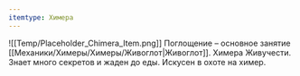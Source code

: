 ```yaml
---
itemtype: Химера
---
```

![[Temp/Placeholder_Chimera_Item.png]]
Поглощение – основное занятие [[Механики/Химеры/Химеры/Живоглот|Живоглот]]. Химера Живучести. Знает много секретов и жаден до еды. Искусен в охоте на химер.
